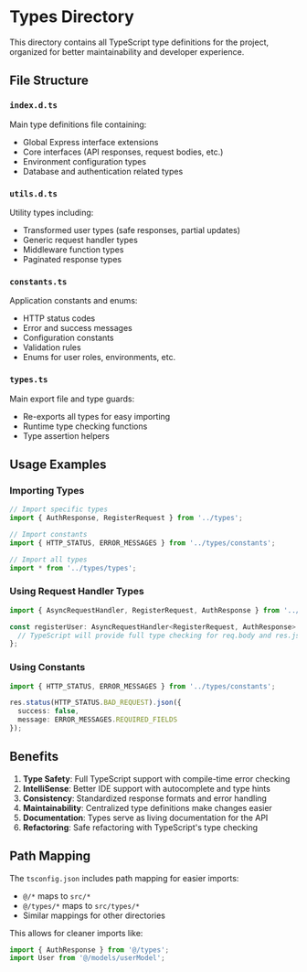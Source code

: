 # Types Directory

This directory contains all TypeScript type definitions for the project, organized for better maintainability and developer experience.

## File Structure

### `index.d.ts`
Main type definitions file containing:
- Global Express interface extensions
- Core interfaces (API responses, request bodies, etc.)
- Environment configuration types
- Database and authentication related types

### `utils.d.ts`
Utility types including:
- Transformed user types (safe responses, partial updates)
- Generic request handler types
- Middleware function types
- Paginated response types

### `constants.ts`
Application constants and enums:
- HTTP status codes
- Error and success messages
- Configuration constants
- Validation rules
- Enums for user roles, environments, etc.

### `types.ts`
Main export file and type guards:
- Re-exports all types for easy importing
- Runtime type checking functions
- Type assertion helpers

## Usage Examples

### Importing Types
```typescript
// Import specific types
import { AuthResponse, RegisterRequest } from '../types';

// Import constants
import { HTTP_STATUS, ERROR_MESSAGES } from '../types/constants';

// Import all types
import * from '../types/types';
```

### Using Request Handler Types
```typescript
import { AsyncRequestHandler, RegisterRequest, AuthResponse } from '../types';

const registerUser: AsyncRequestHandler<RegisterRequest, AuthResponse> = async (req, res) => {
  // TypeScript will provide full type checking for req.body and res.json()
};
```

### Using Constants
```typescript
import { HTTP_STATUS, ERROR_MESSAGES } from '../types/constants';

res.status(HTTP_STATUS.BAD_REQUEST).json({
  success: false,
  message: ERROR_MESSAGES.REQUIRED_FIELDS
});
```

## Benefits

1. **Type Safety**: Full TypeScript support with compile-time error checking
2. **IntelliSense**: Better IDE support with autocomplete and type hints
3. **Consistency**: Standardized response formats and error handling
4. **Maintainability**: Centralized type definitions make changes easier
5. **Documentation**: Types serve as living documentation for the API
6. **Refactoring**: Safe refactoring with TypeScript's type checking

## Path Mapping

The `tsconfig.json` includes path mapping for easier imports:
- `@/*` maps to `src/*`
- `@/types/*` maps to `src/types/*`
- Similar mappings for other directories

This allows for cleaner imports like:
```typescript
import { AuthResponse } from '@/types';
import User from '@/models/userModel';
```
